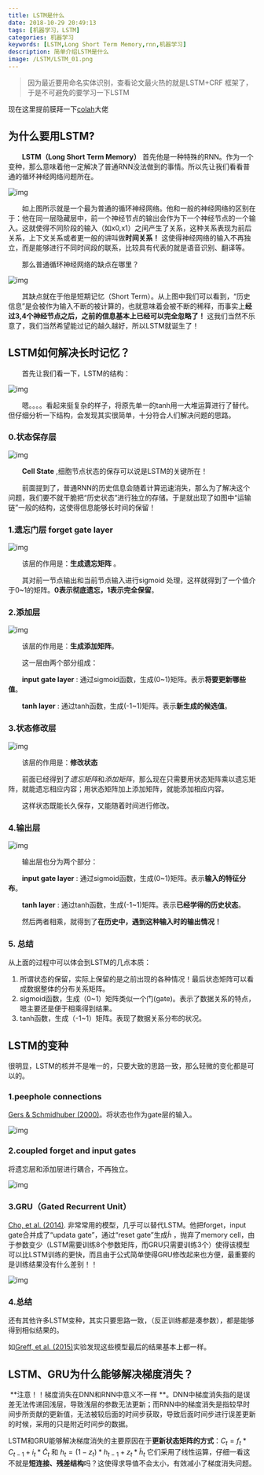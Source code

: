 ```yaml
---
title: LSTM是什么
date: 2018-10-29 20:49:13
tags: [机器学习，LSTM]
categories: 机器学习
keywords: [LSTM,Long Short Term Memory,rnn,机器学习]
description: 简单介绍LSTM是什么
image: /LSTM/LSTM_01.png  
---
```


>  因为最近要用命名实体识别，查看论文最火热的就是LSTM+CRF 框架了，于是不可避免的要学习一下LSTM  

现在这里提前膜拜一下[colah](http://colah.github.io/posts/2015-08-Understanding-LSTMs/)大佬



## 为什么要用LSTM?

　　**LSTM（Long Short Term Memory）** 首先他是一种特殊的RNN。作为一个变种，那么意味着他一定解决了普通RNN没法做到的事情。所以先让我们看看普通的循环神经网络问题所在。



![img](LSTM/LSTM_02.png)

　　如上图所示就是一个最为普通的循环神经网络。他和一般的神经网络的区别在于：他在同一层隐藏层中，前一个神经节点的输出会作为下一个神经节点的一个输入。这就使得不同阶段的输入（如x0,x1）之间产生了关系，这种关系表现为前后关系，上下文关系或者更一般的讲叫做**时间关系！** 这使得神经网络的输入不再独立，而是能够进行不同时间段的联系，比较具有代表的就是语音识别、翻译等。

　　那么普通循环神经网络的缺点在哪里？

![img](LSTM/LSTM_03.png)

　　其缺点就在于他是短期记忆（Short Term）。从上图中我们可以看到，“历史信息”是会被作为输入不断的被计算的，也就意味着会被不断的稀释，而事实上**经过3,4个神经节点之后，之前的信息基本上已经可以完全忽略了！** 这我们当然不乐意了，我们当然希望能过记的越久越好，所以LSTM就诞生了！



## LSTM如何解决长时记忆？

　　首先让我们看一下，LSTM的结构：

![img](LSTM/LSTM_01.png)

　　嗯。。。。看起来挺复杂的样子，将原先单一的tanh用一大堆运算进行了替代。但仔细分析一下结构，会发现其实很简单，十分符合人们解决问题的思路。



### 0.状态保存层

![img](LSTM/LSTM_04.png)

　　**Cell State** ,细胞节点状态的保存可以说是LSTM的关键所在！

　　前面提到了，普通RNN的历史信息会随着计算迅速消失，那么为了解决这个问题，我们要不就干脆把“历史状态”进行独立的存储。于是就出现了如图中“运输链”一般的结构，这使得信息能够长时间的保留！



### 1.遗忘门层 forget gate layer

![img](LSTM/LSTM_05.png)



　　该层的作用是：**生成遗忘矩阵** 。

　　其对前一节点输出和当前节点输入进行sigmoid 处理，这样就得到了一个值介于0~1的矩阵。**0表示彻底遗忘，1表示完全保留**。



### 2.添加层

![img](LSTM/LSTM_06.png)



　　该层的作用是：**生成添加矩阵**。

　　这一层由两个部分组成：

　　**input gate layer** : 通过sigmoid函数，生成(0~1)矩阵。表示**将要更新哪些值**。

　　**tanh layer** : 通过tanh函数，生成(-1~1)矩阵。表示**新生成的候选值**。



### 3.状态修改层

![img](LSTM/LSTM_07.png)

　　该层的作用是：**修改状态**

　　前面已经得到了*遗忘矩阵*和*添加矩阵*，那么现在只需要用状态矩阵乘以遗忘矩阵，就能遗忘相应内容；用状态矩阵加上添加矩阵，就能添加相应内容。

　　这样状态既能长久保存，又能随着时间进行修改。



### 4.输出层

![img](LSTM/LSTM_08.png)

　　输出层也分为两个部分：

　　**input gate layer** : 通过sigmoid函数，生成(0~1)矩阵。表示**输入的特征分布**。

　　**tanh layer** : 通过tanh函数，生成(-1~1)矩阵。表示**已经学得的历史状态**。

　　然后两者相乘，就得到了**在历史中，遇到这种输入时的输出情况！**



### 5. 总结

从上面的过程中可以体会到LSTM的几点本质：

1. 所谓状态的保留，实际上保留的是之前出现的各种情况！最后状态矩阵可以看成数据整体的分布关系矩阵。
2. sigmoid函数，生成（0~1）矩阵类似一个门(gate)。表示了数据关系的特点，嗯主要还是便于相乘得到结果。
3. tanh函数，生成（-1~1）矩阵。表现了数据关系分布的状况。



## LSTM的变种

很明显，LSTM的核并不是唯一的，只要大致的思路一致，那么轻微的变化都是可以的。



### 1.peephole connections

[Gers & Schmidhuber (2000)](ftp://ftp.idsia.ch/pub/juergen/TimeCount-IJCNN2000.pdf)。将状态也作为gate层的输入。

![img](LSTM/LSTM_09.png)



### 2.coupled forget and input gates

将遗忘层和添加层进行耦合，不再独立。

![img](LSTM/LSTM_10.png)



### 3.GRU（Gated Recurrent Unit）

[Cho, et al. (2014)](http://arxiv.org/pdf/1406.1078v3.pdf). 非常常用的模型，几乎可以替代LSTM。他把forget，input gate合并成了“updata gate”，通过“reset gate”生成$\widetilde{h}$ ，抛弃了memory cell，由于参数变少（LSTM需要训练8个参数矩阵，而GRU只需要训练3个）使得该模型可以比LSTM训练的更快，而且由于公式简单使得GRU修改起来也方便，最重要的是训练结果没有什么差别！！

![img](LSTM/LSTM_11.png)



### 4.总结

还有其他许多LSTM变种，其实只要思路一致，（反正训练都是凑参数），都是能够得到相似结果的。

如[Greff, et al. (2015)](http://arxiv.org/pdf/1503.04069.pdf)实验发现这些模型最后的结果基本上都一样。



## LSTM、GRU为什么能够解决梯度消失？

​	**注意！！梯度消失在DNN和RNN中意义不一样 **。DNN中梯度消失指的是误差无法传递回浅层，导致浅层的参数无法更新；而RNN中的梯度消失是指较早时间步所贡献的更新值，无法被较后面的时间步获取，导致后面时间步进行误差更新的时候，采用的只是附近时间步的数据。

​	LSTM和GRU能够解决梯度消失的主要原因在于**更新状态矩阵的方式**：$C_t = f_t*C_{t-1}+i_t*\tilde{C}_t$ 和 $h_t = (1-z_t)*h_{t-1}+z_t*\tilde{h}_t$  它们采用了线性运算，仔细一看这不就是**短连接、残差结构**吗？这使得求导值不会太小，有效减小了梯度消失问题。